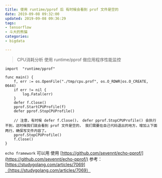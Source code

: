 ```yaml
---
title: 使用 runtime/pprof 后 有时候会看到 prof 文件是空的
date: 2019-09-08 09:32:00
updated: 2019-09-08 09:36:29
tags: 
- tensorflow
- 斗大的熊猫
categories: 
- bigdata

---
```

> CPU消耗分析
使用 runtime/pprof 做应用程序性能监控

<!--more-->


```golang
import  "runtime/pprof"

func main() {
    f, err := os.OpenFile("./tmp/cpu.prof", os.O_RDWR|os.O_CREATE, 0644)
    if err != nil {
        log.Fatal(err)
    }
    defer f.Close()
    pprof.StartCPUProfile(f)
    defer pprof.StopCPUProfile()

	// 注意，有时候 defer f.Close()， defer pprof.StopCPUProfile() 会执行不到，这时候我们就会看到 prof 文件是空的， 我们需要在自己代码退出的地方，增加上下面两行，确保写文件内容了。
	pprof.StopCPUProfile()
	f.Close()
}
```
`echo framework` 可以用  使用 [https://github.com/sevennt/echo-pprof/](https://github.com/sevennt/echo-pprof/)
参考： [https://studygolang.com/articles/7069]（https://studygolang.com/articles/7069）